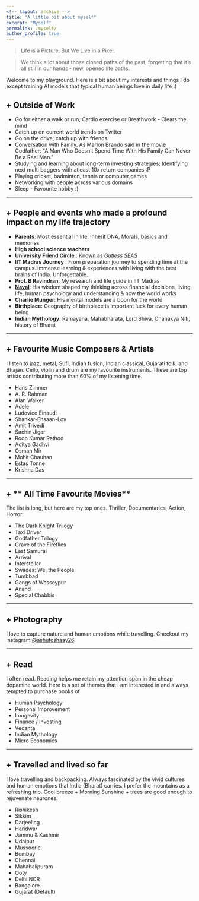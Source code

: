 ```yaml
---
<!-- layout: archive -->
title: "A little bit about myself"
excerpt: "Myself"
permalink: /myself/
author_profile: true
---
```


> Life is a Picture, But We Live in a Pixel.

> We think a lot about those closed paths of the past, forgetting that it’s all still in our hands - new, opened life paths. 

Welcome to my playground. Here is a bit about my interests and things I do except training AI models that typical human beings love in daily life :)


## + **Outside of Work**
- Go for either a walk or run; Cardio exercise or Breathwork - Clears the mind
- Catch up on current world trends on Twitter
- Go on the drive; catch up with friends
- Conversation with Family. As Marlon Brando said in the movie Godfather: "A Man Who Doesn’t Spend Time With His Family Can Never Be a Real Man." 
- Studying and learning about long-term investing strategies; Identifying next multi baggers with atleast 10x return companies :P
- Playing cricket, badminton, tennis or computer games
- Networking with people across various domains
- Sleep - Favourite hobby :)

---


## + **People and events who made a profound impact on my life trajectory** 
- **Parents**: Most essential in life. Inherit DNA, Morals, basics and memories
- **High school science teachers**
- **University Friend Circle** : Known as *Gutless SEAS*
- **IIT Madras Journey** : From preparation journey to spending time at the campus. Immense learning & experiences with living with the best brains of India. Unforgettable.
- **Prof. B Ravindran**: My research and life guide in IIT Madras
- **[Naval](https://nav.al/)**: His wisdom shaped my thinking across financial decisions, living life, human psychology and understanding & how the world works 
- **Charlie Munger**: His mental models are a boon for the world
- **Birthplace**: Geography of birthplace is important luck for every human being
- **Indian Mythology**: Ramayana, Mahabharata, Lord Shiva, Chanakya Niti, history of Bharat 

---

## + **Favourite Music Composers & Artists**
I listen to jazz, metal, Sufi, Indian fusion, Indian classical, Gujarati folk, and Bhajan. Cello, violin and drum are my favourite instruments. These are top artists contributing more than 60% of my listening time. 
- Hans Zimmer
- A. R. Rahman
- Alan Walker
- Adele
- Ludovico Einaudi
- Shankar-Ehsaan-Loy
- Amit Trivedi
- Sachin Jigar
- Roop Kumar Rathod
- Aditya Gadhvi
- Osman Mir
- Mohit Chauhan
- Estas Tonne
- Krishna Das

---
## + ** All Time Favourite Movies**
The list is long, but here are my top ones. Thriller, Documentaries, Action, Horror 
- The Dark Knight Trilogy
- Taxi Driver
- Godfather Trilogy
- Grave of the Fireflies
- Last Samurai
- Arrival
- Interstellar
- Swades: We, the People
- Tumbbad
- Gangs of Wasseypur
- Anand
- Special Chabbis

---

## + **Photography**
I love to capture nature and human emotions while travelling. Checkout my instagram [@ashutoshaay26](https://instagram.com/ashutoshaay26/).

---

## + **Read**
I often read. Reading helps me retain my attention span in the cheap dopamine world. Here is a set of themes that I am interested in and always tempted to purchase books of
- Human Psychology
- Personal Improvement
- Longevity
- Finance / Investing
- Vedanta
- Indian Mythology
- Micro Economics

---

## + **Travelled and lived so far**
I love travelling and backpacking. Always fascinated by the vivid cultures and human emotions that India (Bharat) carries. I prefer the mountains as a refreshing trip. Cool breeze + Morning Sunshine + trees are good enough to rejuvenate neurones.
- Rishikesh
- Sikkim
- Darjeeling
- Haridwar
- Jammu & Kashmir
- Udaipur
- Mussoorie
- Bombay
- Chennai
- Mahabalipuram
- Ooty 
- Delhi NCR
- Bangalore 
- Gujarat (Default)
